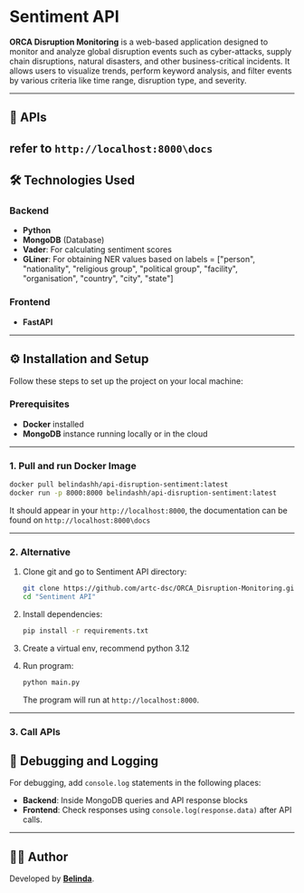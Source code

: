 # Sentiment API

**ORCA Disruption Monitoring** is a web-based application designed to monitor and analyze global disruption events such as cyber-attacks, supply chain disruptions, natural disasters, and other business-critical incidents. It allows users to visualize trends, perform keyword analysis, and filter events by various criteria like time range, disruption type, and severity.

---

## 🚀 APIs

refer to `http://localhost:8000\docs`
---

## 🛠️ Technologies Used

### Backend
- **Python**
- **MongoDB** (Database)
- **Vader**: For calculating sentiment scores
- **GLiner**: For obtaining NER values based on labels = ["person", "nationality", "religious group", "political group", "facility", "organisation", "country", "city", "state"]

### Frontend
- **FastAPI**

---

## ⚙️ Installation and Setup

Follow these steps to set up the project on your local machine:

### Prerequisites
- **Docker** installed
- **MongoDB** instance running locally or in the cloud
---

### 1. Pull and run Docker Image

```bash
docker pull belindashh/api-disruption-sentiment:latest
docker run -p 8000:8000 belindashh/api-disruption-sentiment:latest
```

It should appear in your `http://localhost:8000`, the documentation can be found on `http://localhost:8000\docs`

---

### 2. Alternative

1. Clone git and go to Sentiment API directory:
   ```bash
   git clone https://github.com/artc-dsc/ORCA_Disruption-Monitoring.git
   cd "Sentiment API"
   ```

2. Install dependencies:
   ```bash
   pip install -r requirements.txt
   ```

3. Create a virtual env, recommend python 3.12

4. Run program:
   ```bash
   python main.py
   ```
   The program will run at `http://localhost:8000`.

---

### 3. Call APIs

<!-- 1. Navigate to the `frontend` folder:
   ```bash
   cd ../frontend
   ```

2. Install dependencies:
   ```bash
   npm install
   ```

3. Start the frontend development server:
   ```bash
   npm start
   ```
   The frontend will run at `http://localhost:3000`. -->


## 🐞 Debugging and Logging

For debugging, add `console.log` statements in the following places:
- **Backend**: Inside MongoDB queries and API response blocks
- **Frontend**: Check responses using `console.log(response.data)` after API calls.

---

## 👨‍💻 Author

Developed by **[Belinda](https://github.com/belindashh)**.
